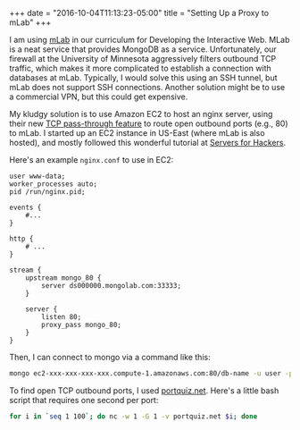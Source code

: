 +++
date = "2016-10-04T11:13:23-05:00"
title = "Setting Up a Proxy to mLab"
+++

I am using [mLab](https://mlab.com/) in our curriculum for Developing the Interactive Web.  MLab is a neat service that provides MongoDB as a service. Unfortunately, our firewall at the University of Minnesota aggressively filters outbound TCP traffic, which makes it more complicated to establish a connection with databases at mLab. Typically, I would solve this using an SSH tunnel, but mLab does not support SSH connections.  Another solution might be to use a commercial VPN, but this could get expensive.

My kludgy solution is to use Amazon EC2 to host an nginx server, using their new [TCP pass-through feature](https://www.nginx.com/resources/admin-guide/tcp-load-balancing/) to route open outbound ports (e.g., 80) to mLab. I started up an EC2 instance in US-East (where mLab is also hosted), and mostly followed this wonderful tutorial at [Servers for Hackers](https://serversforhackers.com/tcp-load-balancing-with-nginx-ssl-pass-thru).

Here's an example `nginx.conf` to use in EC2:

```
user www-data;
worker_processes auto;
pid /run/nginx.pid;

events {
    #...
}

http {
    # ...
}

stream {
    upstream mongo_80 {
        server ds000000.mongolab.com:33333;
    }

    server {
        listen 80;
        proxy_pass mongo_80;
    }
}
```

Then, I can connect to mongo via a command like this:

```bash
mongo ec2-xxx-xxx-xxx-xxx.compute-1.amazonaws.com:80/db-name -u user -p pass
```

To find open TCP outbound ports, I used [portquiz.net](http://portquiz.net/). Here's a little bash script that requires one second per port:

```bash
for i in `seq 1 100`; do nc -w 1 -G 1 -v portquiz.net $i; done
```
